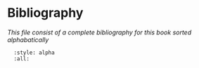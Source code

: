 # Bibliography

*This file consist of a complete bibliography for this book sorted alphabatically*

```{bibliography} ../_bibliography/references.bib
  :style: alpha
  :all:
```
